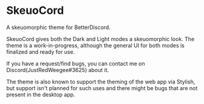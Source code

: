 # SkeuoCord
A skeuomorphic theme for BetterDiscord.

SkeuoCord gives both the Dark and Light modes a skeuomorphic look. 
The theme is a work-in-progress, although the general UI for both modes is finalized and ready for use. 

If you have a request/find bugs, you can contact me on Discord(JustRedWeegee#3625) about it.

The theme is also known to support the theming of the web app via Stylish, but support isn't planned for such uses and there might be bugs that are not present in the desktop app.
